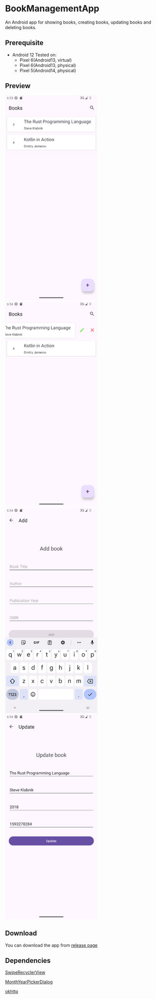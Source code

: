 # BookManagementApp
An Android app for showing books, creating books, updating books and deleting books.

## Prerequisite
+ Android 12
Tested on: 
  + Pixel 6(Android13, virtual)
  + Pixel 6(Android13, physical)
  + Pixel 5(Android14, physical)

## Preview
<img src="images/list.png" alt="list" width="300" style="margin-right: 20px" /> <img src="images/swipe.png" alt="swipe" width="300" />
<br/>
<img src="images/add.png" alt="add" width="300" style="margin-right: 20px" /> <img src="images/update.png" alt="update" width="300" />

## Download
You can download the app from [release page](https://github.com/Chengming-Fan/BookManagement/releases)

## Dependencies
[SwipeRecyclerView](https://github.com/yanzhenjie/SwipeRecyclerView)

[MonthYearPickerDialog](https://github.com/Dzmitry-Lakisau/MonthYearPickerDialog)

[okhttp](https://github.com/square/okhttp)